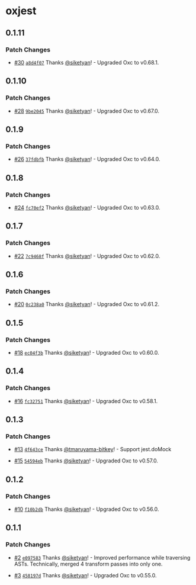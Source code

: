 # oxjest

## 0.1.11

### Patch Changes

- [#30](https://github.com/bitkey-oss/oxjest/pull/30) [`a8d4f07`](https://github.com/bitkey-oss/oxjest/commit/a8d4f075c623b403a3ba8a0506cc4cde870ad69b) Thanks [@siketyan](https://github.com/siketyan)! - Upgraded Oxc to v0.68.1.

## 0.1.10

### Patch Changes

- [#28](https://github.com/bitkey-oss/oxjest/pull/28) [`9be2045`](https://github.com/bitkey-oss/oxjest/commit/9be2045d247b6a3a7ba5047143e8247bfaffccfc) Thanks [@siketyan](https://github.com/siketyan)! - Upgraded Oxc to v0.67.0.

## 0.1.9

### Patch Changes

- [#26](https://github.com/bitkey-oss/oxjest/pull/26) [`37fdbfb`](https://github.com/bitkey-oss/oxjest/commit/37fdbfb1ecb71266c79d7aeb0f4cbee49664c73c) Thanks [@siketyan](https://github.com/siketyan)! - Upgraded Oxc to v0.64.0.

## 0.1.8

### Patch Changes

- [#24](https://github.com/bitkey-oss/oxjest/pull/24) [`fc70ef2`](https://github.com/bitkey-oss/oxjest/commit/fc70ef29019e72de53d2f6dae15c09ab4a9c475a) Thanks [@siketyan](https://github.com/siketyan)! - Upgraded Oxc to v0.63.0.

## 0.1.7

### Patch Changes

- [#22](https://github.com/bitkey-oss/oxjest/pull/22) [`7c9468f`](https://github.com/bitkey-oss/oxjest/commit/7c9468f4b88dc51435dae83e9c8badfb8cd3c771) Thanks [@siketyan](https://github.com/siketyan)! - Upgraded Oxc to v0.62.0.

## 0.1.6

### Patch Changes

- [#20](https://github.com/bitkey-oss/oxjest/pull/20) [`0c238a0`](https://github.com/bitkey-oss/oxjest/commit/0c238a0f78ccea73560cad1e2b4b22cca55009f7) Thanks [@siketyan](https://github.com/siketyan)! - Upgraded Oxc to v0.61.2.

## 0.1.5

### Patch Changes

- [#18](https://github.com/bitkey-oss/oxjest/pull/18) [`ec04f3b`](https://github.com/bitkey-oss/oxjest/commit/ec04f3b4af718567614829a878602656c47dfb2e) Thanks [@siketyan](https://github.com/siketyan)! - Upgraded Oxc to v0.60.0.

## 0.1.4

### Patch Changes

- [#16](https://github.com/bitkey-oss/oxjest/pull/16) [`fc32751`](https://github.com/bitkey-oss/oxjest/commit/fc32751cbb82dd4222397ecf281536cf328be037) Thanks [@siketyan](https://github.com/siketyan)! - Upgraded Oxc to v0.58.1.

## 0.1.3

### Patch Changes

- [#13](https://github.com/bitkey-oss/oxjest/pull/13) [`4f643ce`](https://github.com/bitkey-oss/oxjest/commit/4f643cea3dd99a02ee675ddf71dec4940530259c) Thanks [@tmaruyama-bitkey](https://github.com/tmaruyama-bitkey)! - Support jest.doMock

- [#15](https://github.com/bitkey-oss/oxjest/pull/15) [`54594eb`](https://github.com/bitkey-oss/oxjest/commit/54594ebe80e0be063db0997a8d1a5b3cec3435c6) Thanks [@siketyan](https://github.com/siketyan)! - Upgraded Oxc to v0.57.0.

## 0.1.2

### Patch Changes

- [#10](https://github.com/bitkey-oss/oxjest/pull/10) [`f10b2db`](https://github.com/bitkey-oss/oxjest/commit/f10b2dba21ae2c8073e7addf9651cb78a987621a) Thanks [@siketyan](https://github.com/siketyan)! - Upgraded Oxc to v0.56.0.

## 0.1.1

### Patch Changes

- [#2](https://github.com/bitkey-oss/oxjest/pull/2) [`e097583`](https://github.com/bitkey-oss/oxjest/commit/e09758333eddd5a05c3ae225910d0c644e785016) Thanks [@siketyan](https://github.com/siketyan)! - Improved performance while traversing ASTs. Technically, merged 4 transform passes into only one.

- [#3](https://github.com/bitkey-oss/oxjest/pull/3) [`458197d`](https://github.com/bitkey-oss/oxjest/commit/458197d07e17134e7df333f49a0588aea1e1f06b) Thanks [@siketyan](https://github.com/siketyan)! - Upgraded Oxc to v0.55.0.
